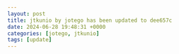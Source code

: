 ```yaml
---
layout: post
title: jtkunio by jotego has been updated to dee657c
date: 2024-06-28 19:48:31 +0000
categories: [jotego, jtkunio]
tags: [update]
---
```


